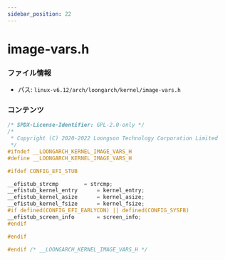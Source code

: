 ```yaml
---
sidebar_position: 22
---
```

# image-vars.h

### ファイル情報

- パス: `linux-v6.12/arch/loongarch/kernel/image-vars.h`

### コンテンツ

```h
/* SPDX-License-Identifier: GPL-2.0-only */
/*
 * Copyright (C) 2020-2022 Loongson Technology Corporation Limited
 */
#ifndef __LOONGARCH_KERNEL_IMAGE_VARS_H
#define __LOONGARCH_KERNEL_IMAGE_VARS_H

#ifdef CONFIG_EFI_STUB

__efistub_strcmp		= strcmp;
__efistub_kernel_entry		= kernel_entry;
__efistub_kernel_asize		= kernel_asize;
__efistub_kernel_fsize		= kernel_fsize;
#if defined(CONFIG_EFI_EARLYCON) || defined(CONFIG_SYSFB)
__efistub_screen_info		= screen_info;
#endif

#endif

#endif /* __LOONGARCH_KERNEL_IMAGE_VARS_H */

```
